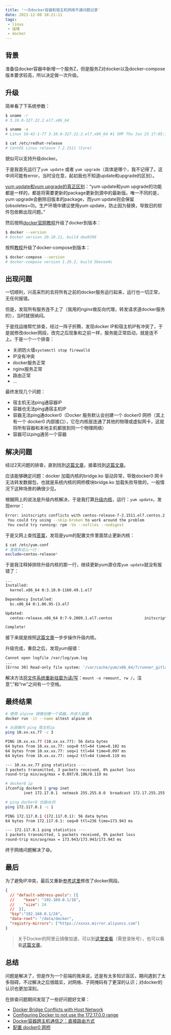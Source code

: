 ```yaml
---
title: '一次docker容器和宿主机网络不通问题记录'
date: 2021-12-08 18:21:11
tags:
 - linux
 - 运维
 - docker
---
```


## 背景

准备往docker容器中新增一个服务Z，但是服务Z对docker以及docker-compose版本要求较高，所以决定做一次升级。

## 升级

简单看了下系统参数：

```sh
$ uname -r
# 3.10.0-327.22.2.el7.x86_64

$ uname -a 
# Linux 10-42-1-77 3.10.0-327.22.2.el7.x86_64 #1 SMP Thu Jun 23 17:05:11 UTC 2016 x86_64 x86_64 x86_64 GNU/Linux

$ cat /etc/redhat-release
# CentOS Linux release 7.2.1511 (Core)
```

貌似可以支持升级docker。

于是我首先运行了`yum update` 或者 `yum upgrade`（具体是哪个，我不记得了。这中间可能有error，当时没在意，起初我也不知道update和upgrade的区别）。

[yum update和yum upgrade的真正区别](https://cloud.tencent.com/developer/article/1604418)：“yum update和yum upgrade的功能都是一样的，都是将需要更新的package更新到源中的最新版。唯一不同的是，yum upgrade会删除旧版本的package，而yum update则会保留(obsoletes=0)。生产环境中建议使用yum update，防止因为替换，导致旧的软件包依赖出现问题。”

然后按照[docker官网教程](https://docs.docker.com/engine/install/centos/)升级了docker到版本：

```sh
$ docker --version
# Docker version 20.10.11, build dea9396
```

按照[教程](https://docs.docker.com/compose/install/#upgrading)升级了docker-compose到版本：

```sh
$ docker-compose --version
# docker-compose version 1.29.2, build 5becea4c
```

## 出现问题

一切顺利，兴高采烈的去将所有之前的docker服务运行起来，运行也一切正常，无任何报错。

但是，发现所有服务连不上了（我用的nginx做反向代理，转发请求道docker服务的），当时就很纳闷。

于是找运维帮忙排查，经过一阵子折腾，发现docker IP和宿主机IP有冲突了，于是就修改docker网段，改完之后现象和之前一样，服务能正常启动，就是连不上。于是一个一个排查：

- 关闭防火墙`systemctl stop firewalld`
- IP没有冲突
- docker服务正常
- nginx服务正常
- 路由正常
- ...

最终发现几个问题：

- 宿主机无法ping通容器IP
- 容器也无法ping通宿主机IP
- 容器无法ping通docker0（Docker 服务默认会创建一个 docker0 网桥（其上有一个 docker0 内部接口），它在内核层连通了其他的物理或虚拟网卡，这就将所有容器和本地主机都放到同一个物理网络）
- 容器可以ping通另一个容器

## 解决问题

经过2天问题的排查，直到找到[这篇文章](https://blog.csdn.net/qq_36059826/article/details/106550332)，接着找到[这篇文章](https://blog.csdn.net/weixin_42288415/article/details/105366176)。

应该能够确定问题：docker 加载内核的bridge.ko 驱动异常，导致docker0 网卡无法转发数据包，也就是系统内核的网桥模块bridge.ko 加载失败导致的，一般情况下这种场景的确很少见。

根据网上的说法是升级内核解决，于是我打算[升级内核](https://www.cnblogs.com/xzkzzz/p/9627658.html)，运行：`yum update`，发现error：

```sh
Error: initscripts conflicts with centos-release-7-2.1511.el7.centos.2.10.x86_64
 You could try using --skip-broken to work around the problem
 You could try running: rpm -Va --nofiles --nodigest
```

于是又网上查找[答案](https://blog.csdn.net/qq_40928073/article/details/84964782)，发现是yum的配置文件里面禁止更新内核：

```sh
$ cat /etc/yum.conf
# 里面有这么一行：
exclude=centos-release*
```

于是我注释掉排除升级内核的那一行，继续更新yum源仓库`yum update`就没有报错了：

```sh
...
Installed:
  kernel.x86_64 0:3.10.0-1160.49.1.el7

Dependency Installed:
  bc.x86_64 0:1.06.95-13.el7

Updated:
  centos-release.x86_64 0:7-9.2009.1.el7.centos              initscripts.x86_64 0:9.49.53-1.el7_9.1

Complete!
```

接下来就是按照[这篇文章](https://www.cnblogs.com/xzkzzz/p/9627658.html)一步步操作升级内核。

升级完成，重启之后，发现yum报错：

```sh
Cannot open logfile /var/log/yum.log
...
[Errno 30] Read-only file system: '/var/cache/yum/x86_64/7/runner_gitlab-runner/repomd.xml.old.tmp'
```

解决方法[将文件系统重新挂载为读/写](https://qastack.cn/ubuntu/175739/how-do-i-remount-a-filesystem-as-read-write)：`mount -o remount, rw /`，注意“,”和“rw”之间有一个空格。

## 最终结果

```sh
# 使用 alpine 镜像创建一个容器，并进入容器
docker run -it --name altest alpine sh

# 从容器内 ping 宿主机ip
ping 10.xx.xx.77 -c 3

PING 10.xx.xx.77 (10.xx.xx.77): 56 data bytes
64 bytes from 10.xx.xx.77: seq=0 ttl=64 time=0.102 ms
64 bytes from 10.xx.xx.77: seq=1 ttl=64 time=0.097 ms
64 bytes from 10.xx.xx.77: seq=2 ttl=64 time=0.119 ms

--- 10.xx.xx.77 ping statistics ---
3 packets transmitted, 3 packets received, 0% packet loss
round-trip min/avg/max = 0.097/0.106/0.119 ms

# docker0 ip
ifconfig docker0 | grep inet
        inet 172.17.0.1  netmask 255.255.0.0  broadcast 172.17.255.255

# ping docker0 也是ok的
ping 172.117.0.1 -c 1

PING 172.117.0.1 (172.117.0.1): 56 data bytes
64 bytes from 172.117.0.1: seq=0 ttl=236 time=173.943 ms

--- 172.117.0.1 ping statistics ---
1 packets transmitted, 1 packets received, 0% packet loss
round-trip min/avg/max = 173.943/173.943/173.943 ms
```

终于网络问题解决了😄。

## 最后

为了避免IP冲突，最后又重新[参考这里](https://cloud.tencent.com/developer/article/1470937)修改了docker网段。

```json
{
  // "default-address-pools": [{
  //    "base": "192.169.0.1/16",
  //    "size": 24
  //  }],
  "bip":"192.168.0.1/24",
  "data-root": "/data/docker",
  "registry-mirrors": ["https://xxxxx.mirror.aliyuncs.com"]
}
```

> 关于Docker的阿里云镜像加速，可以到[这里查看](https://cr.console.aliyun.com/cn-hangzhou/instances/mirrors)（需登录账号），也可以看看[这篇文章](https://developer.aliyun.com/article/29941)。

## 总结

问题是解决了，但是作为一个前端的我来说，还是有太多知识盲区，期间遇到了太多阻碍，不过解决之后很踏实，对网络、子网掩码有了更深的认识；对docker的认识也更加深刻。

在排查问题期间发现了一些好问题好文章：

- [Docker Bridge Conflicts with Host Network](https://stackoverflow.com/questions/50514275/docker-bridge-conflicts-with-host-network/52374482)
- [Configuring Docker to not use the 172.17.0.0 range](https://serverfault.com/questions/916941/configuring-docker-to-not-use-the-172-17-0-0-range/942176)
- [Docker容器跨主机通信之：直接路由方式](https://www.cnblogs.com/xiao987334176/p/10049844.html)
- [配置 docker0 网桥](https://yeasy.gitbook.io/docker_practice/advanced_network/docker0)
